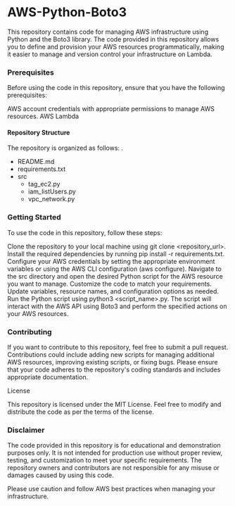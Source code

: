 # AWS-Python-Boto3

This repository contains code for managing AWS infrastructure using Python and the Boto3 library. The code provided in this repository allows you to define and provision your AWS resources programmatically, making it easier to manage and version control your infrastructure on Lambda.

### Prerequisites

Before using the code in this repository, ensure that you have the following prerequisites:

AWS account credentials with appropriate permissions to manage AWS resources.
AWS Lambda


#### Repository Structure

The repository is organized as follows:
.
+ README.md
+ requirements.txt
+ src
    + tag_ec2.py
    + iam_listUsers.py
    + vpc_network.py


### Getting Started
To use the code in this repository, follow these steps:

Clone the repository to your local machine using git clone <repository_url>.
Install the required dependencies by running pip install -r requirements.txt.
Configure your AWS credentials by setting the appropriate environment variables or using the AWS CLI configuration (aws configure).
Navigate to the src directory and open the desired Python script for the AWS resource you want to manage.
Customize the code to match your requirements. Update variables, resource names, and configuration options as needed.
Run the Python script using python3 <script_name>.py.
The script will interact with the AWS API using Boto3 and perform the specified actions on your AWS resources.

### Contributing

If you want to contribute to this repository, feel free to submit a pull request. Contributions could include adding new scripts for managing additional AWS resources, improving existing scripts, or fixing bugs. Please ensure that your code adheres to the repository's coding standards and includes appropriate documentation.

License

This repository is licensed under the MIT License. Feel free to modify and distribute the code as per the terms of the license.

### Disclaimer

The code provided in this repository is for educational and demonstration purposes only. It is not intended for production use without proper review, testing, and customization to meet your specific requirements. The repository owners and contributors are not responsible for any misuse or damages caused by using this code.

Please use caution and follow AWS best practices when managing your infrastructure.
